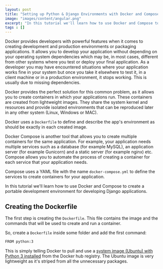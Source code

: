 ```yaml
---
layout: post
title: "Setting up Python & Django Environments with Docker and Compose"
image: "images/content/angular.png"
excerpt: "In this tutorial we'll learn how to use Docker and Compose to create a portable development environment for developing Django applications." 
tags : []
---
```


Docker provides developers with powerful features when it comes to creating development and production environments or packaging applications. It allows you to develop your application without depending on your operating system dependencies which may be, in most cases, different from other systems where you test or deploy your final application. As a developer you may have encountered situations where your application works fine in your system but once you take it elsewhere to test it, in a client machine or in a production environment, it stops working. This is usually due to missing dependencies. 

Docker provides the perfect solution for this common problem, as it allows you to create containers in which your applications run. These containers are created from lightweight images. They share the system kernel and resources and provide isolated environments that can be reproduced later in any other system (Linux, Windows or MAC).

Docker uses a `Dockerfile` to define and describe the app's environment as should be exactly in each created image.

Docker Compose is another tool that allows you to create multiple containers for the same application. For example, your application needs multiple services such as a database (for example MySQL), an application server (for example Gunicorn) and a static server (for example nginx) etc. Compose allows you to automate the process of creating a container for each service that your application needs.

Compose uses a YAML file with the name `docker-compose.yml` to define the services to create containers for your application.
  
In this tutorial we'll learn how to use Docker and Compose to create a portable development environment for developing Django applications.

## Creating the Dockerfile

The first step is creating the `Dockerfile`. This file contains the image and the commands that will be used to create and run a container.

So, create a `Dockerfile` inside some folder and add the first command:

```bash
FROM python:3  
```

This is simply telling Docker to pull and use a [system image (Ubuntu) with Python 3 installed](https://hub.docker.com/_/python/) from the Docker hub registry. The Ubuntu image is very lightweight as it's striped from all the unnecessary packages.


